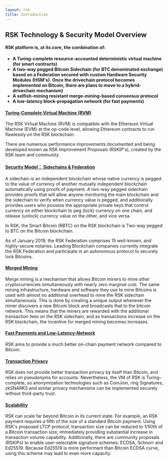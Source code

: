 ```yaml
---
layout: rsk
title: Introduction
---
```


## RSK Technology & Security Model Overview

#### __RSK platform is, at its core, the combination of:__
* __A Turing-complete resource-accounted deterministic virtual machine (for smart contracts)__
* __A two-way pegged Bitcoin Sidechain (for BTC denominated exchange) based on a Federation secured with custom Hardware Security Modules (HSM's). Once the drivechain protocol becomes implemented on Bitcoin, there are plans to move to a hybrid- drivechain mechanism)__
* __A selfish-mining resistant merge-mining-based consensus protocol__
* __A low-latency block-propagation network (for fast payments)__

#### [Turing-Complete Virtual Machine (RVM)](/GettingStarted/RSK/Turing-Complete)

The RSK Virtual Machine (RVM) is compatible with the Ethereum Virtual Machine (EVM) at the op-code level, allowing Ethereum contracts to run flawlessly on the RSK blockchain.

There are numerous performance improvements documented and being developed known as RSK Improvement Proposals (RSKIP's), created by the RSK team and community.

#### [Security Model： Sidechains & Federation](/GettingStarted/RSK/Security-Model)

A sidechain is an independent blockchain whose native currency is pegged to the value of currency of another mutually independent blockchain automatically using proofs of payment. A two-way pegged sidechain provides proofs that will allow anyone monitoring the main blockchain and the sidechain to verify when currency value is pegged, and additionally provides users who possess the appropriate private keys that control currency on either blockchain to peg (lock) currency on one chain, and release (unlock) currency value on the other, and vice versa. 

In RSK, the Smart Bitcoin (RBTC) on the RSK blockchain is Two-way pegged to BTC on the Bitcoin blockchain.

As of January 2019, the RSK Federation comprises 15 well-known, and highly-secure notaries. Leading Blockchain companies currently integrate the RSK Federation and participate in an autonomous protocol to securely lock Bitcoins. 

#### [Merged Mining](/GettingStarted/RSK/Merged-Mining)

Merge mining is a mechanism that allows Bitcoin miners to mine other cryptocurrencies simultaneously with nearly zero marginal cost. The same mining infrastructure, hardware and software they use to mine Bitcoins is used with almost no additional overhead to mine the RSK sidechain simultaneously. This is done by creating a unique output whenever the miner discovers a new Bitcoin block and broadcasts that to the bitcoin network. This means that the miners are rewarded with the additional transaction fees on the RSK sidechain, and as transactions increase on the RSK blockchain, the incentive for merged mining becomes increases.

#### [Fast Payments and Low-Latency-Network](/GettingStarted/RSK/Fast-Payments)

RSK aims to provide a much better on-chain payment network compared to Bitcoin.

#### [Transaction Privacy](/GettingStarted/RSK/Transaction-Privacy)

RSK does not provide better transaction privacy by itself than Bitcoin, and relies on pseudonyms for accounts. Nevertheless, the VM of RSK is Turing-complete, so anonymization technologies such as CoinJoin, ring Signatures, zkSNARKS and similar privacy mechanisms can be implemented securely without third-party trust.

#### [Scalability](/GettingStarted/RSK/Scalability)

RSK can scale far beyond Bitcoin in its current state. For example, an RSK payment requires a fifth of the size of a standard Bitcoin payment. Using RSK's proposed LTCP protocol, transaction size can be reduced to 1/50th of a Bitcoin transaction size, immediately providing substantial increase in transaction volume capability. Additionally, there are community proposals (RSKIPs) to enable user-selectable signature schemes: ECDSA, Schnorr and Ed25519. Because Ed25519 is more performant than Bitcoin ECDSA curve, using this scheme may lead to even more capacity.